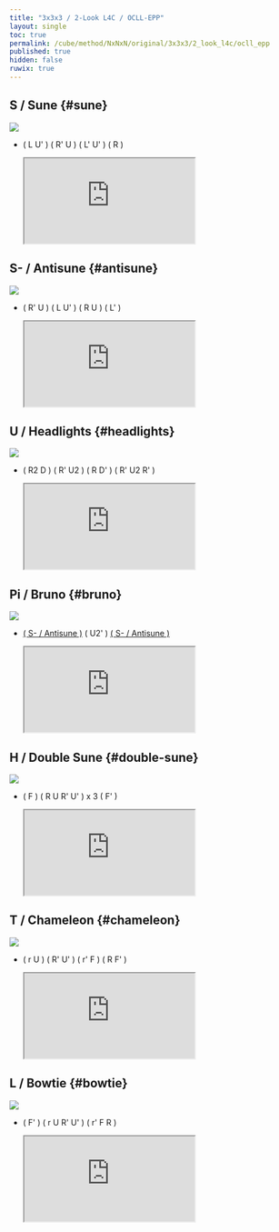 ```yaml
---
title: "3x3x3 / 2-Look L4C / OCLL-EPP"
layout: single
toc: true
permalink: /cube/method/NxNxN/original/3x3x3/2_look_l4c/ocll_epp
published: true
hidden: false
ruwix: true
---
```


<head>
  <base target="_blank">
</head>



## S / Sune {#sune}

<a href="https://logiqx.github.io/cubing-algs/html/2ll4c.html#case-S">
  <img
    class = "rotate"
    deg   = 180
    src   = "https://www.speedsolving.com/wiki/images/2/20/OCLL-EPP_S.jpg"
  />
</a>

- ( L U' ) ( R' U ) ( L' U' ) ( R )

  <iframe
    src = "https://ruwix.com/widget/3d/?alg=L%20U'%20R'%20U%20L'%20U'%20R&colored=U*/em%20u/c&solved=U-&hover=9&speed=500&flags=canvas"
  ></iframe>



## S- / Antisune {#antisune}

<a href="https://logiqx.github.io/cubing-algs/html/2ll4c.html#case-AS">
  <img
    class = "rotate"
    deg   = 90
    src   = "https://www.speedsolving.com/wiki/images/b/b8/OCLL-EPP_aS.jpg"
  />
</a>

- ( R' U ) ( L U' ) ( R U ) ( L' )

  <iframe
    src = "https://ruwix.com/widget/3d/?alg=R'%20U%20L%20U'%20R%20U%20L'&colored=U*/em%20u/c&solved=U-&hover=9&speed=500&flags=canvas"
  ></iframe>



## U / Headlights {#headlights}

<a href="https://logiqx.github.io/cubing-algs/html/2ll4c.html#case-U">
  <img
    class = "rotate"
    deg   = 180
    src   = "https://www.speedsolving.com/wiki/images/f/f3/OCLL-EPP_U.jpg"
  />
</a>

- ( R2 D ) ( R' U2 ) ( R D' ) ( R' U2 R' )

  <iframe
    src = "https://ruwix.com/widget/3d/?alg=R2%20D%20R'%20U2'%20R%20D'%20R'%20U2'%20R'&colored=U*/em%20u/c&solved=U-&hover=9&speed=500&flags=canvas"
  ></iframe>



## Pi / Bruno {#bruno}

<a href="https://logiqx.github.io/cubing-algs/html/2ll4c.html#case-Pi">
  <img
    src = "https://www.speedsolving.com/wiki/images/0/08/OCLL-EPP_pi.jpg"
  />
</a>

- [( S- / Antisune )](#antisune) ( U2' ) [( S- / Antisune )](#antisune)

  <iframe
    src = "https://ruwix.com/widget/3d/?alg=R'%20U%20L%20U'%20R%20U%20L'%20U2'%20R'%20U%20L%20U'%20R%20U%20L'&colored=U*/em%20u/c&solved=U-&hover=9&speed=500&flags=canvas"
  ></iframe>



## H / Double Sune {#double-sune}

<a href="https://logiqx.github.io/cubing-algs/html/2ll4c.html#case-H">
  <img
    src = "https://www.speedsolving.com/wiki/images/9/96/OCLL-EPP_H.jpg"
  />
</a>

- ( F ) ( R U R' U' ) x 3 ( F' )

  <iframe
    src = "https://ruwix.com/widget/3d/?alg=F%20R%20U%20R'%20U'%20R%20U%20R'%20U'%20R%20U%20R'%20U'%20F'&colored=U*/em%20u/c&solved=U-&hover=9&speed=500&flags=canvas"
  ></iframe>



## T / Chameleon {#chameleon}

<a href="https://logiqx.github.io/cubing-algs/html/2ll4c.html#case-T">
  <img
    class = "rotate"
    deg   = 270
    src   = "https://www.speedsolving.com/wiki/images/c/c3/OCLL-EPP_T.jpg"
  />
</a>

- ( r U ) ( R' U' ) ( r' F ) ( R F' )

  <iframe
    src = "https://ruwix.com/widget/3d/?alg=r%20U%20R'%20U'%20r'%20F%20R%20F'&colored=U*/em%20u/c&solved=U-&hover=9&speed=500&flags=canvas"
  ></iframe>



## L / Bowtie {#bowtie}

<a href="https://logiqx.github.io/cubing-algs/html/2ll4c.html#case-L">
  <img
    class = "rotate"
    deg   = 180
    src   = "https://www.speedsolving.com/wiki/images/6/6b/OCLL-EPP_L.jpg"
  />
</a>

- ( F' ) ( r U R' U' ) ( r' F R )

  <iframe
    src = "https://ruwix.com/widget/3d/?alg=F'%20r%20U%20R'%20U'%20r'%20F%20R&colored=U*/em%20u/c&solved=U-&hover=9&speed=500&flags=canvas"
  ></iframe>
